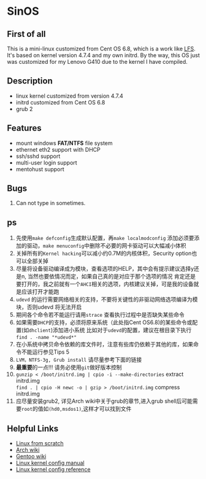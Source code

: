 # SinOS


## First of all
This is a mini-linux customized from Cent OS 6.8, which is a work like [LFS](http://www.linuxfromscratch.org/lfs/). It's based on kernel version 4.7.4 and my own initrd. By the way, this OS just was customized for my Lenovo G410 due to the kernel I have compiled.

## Description
- linux kernel customized from version 4.7.4
- initrd customized from Cent OS 6.8
- grub 2

## Features
- mount windows **FAT/NTFS** file system
- ethernet eth2 support with DHCP
- ssh/sshd support
- multi-user login support
- mentohust support

## Bugs
1. Can not type in sometimes.

## ps
1. 先使用`make defconfig`生成默认配置，再`make localmodconfig` 添加必须要添加的驱动，`make menuconfig`中删除不必要的网卡驱动可以大幅减小体积
2. 关掉所有的`Kernel hacking`可以减小约0.7M的内核体积，Security option也可以全部关掉
3. 尽量将设备驱动编译成为模块，查看选项的HELP，其中会有提示建议选择y还是n, 当然也要依情况而定，如果自己真的是对应于那个选项的情况
   肯定还是要打开的，我之前就有一个`AHCI`相关的选项，内核建议关掉，可是我的设备就是应该打开才能跑
4. `udevd` 的运行需要网络相关的支持，不要将关键性的非驱动网络选项编译为模块，否则udevd 将无法开启
5. 期间各个命令若不能运行请用`strace` 查看执行过程中是否缺失某些命令
6. 如果需要`DHCP`的支持，必须将原来系统（此处指Cent OS6.8)的某些命令或配置(如`dhclient`)添加进小系统
   比如对于`udevd`的配置，建议在根目录下执行 `find . -name "*udevd*"`
7. 在小系统中拷贝命令依赖的库文件时，注意有些库仍依赖于其他的库，如果命令不能运行参见Tips 5
8. `LVM，NTFS-3g, Grub install` 请尽量参考下面的链接
9. **最重要**的一点!!! 请务必使用`git`做好版本控制
10. `gunzip < /boot/initrd.img | cpio -i --make-directories` extract initrd.img    
    `find . | cpio -H newc -o | gzip > /boot/initrd.img` compress initrd.img
11. 应尽量安装grub2, 详见Arch wiki中关于grub的章节,进入grub shell后可能需要`root`的值如`(hd0,msdos1)`,这样才可以找到文件

## Helpful Links
- [Linux from scratch](http://www.linuxfromscratch.org/blfs/view/svn/longindex.html#kernel-config-index)
- [Arch wiki](https://wiki.archlinux.org/)
- [Gentoo wiki](https://wiki.gentoo.org/wiki/LVM#Kernel)
- [Linux kernel config manual](http://forum.ubuntu.org.cn/viewtopic.php?f=56&t=149260)
- [Linux kernel config reference](http://www.linuxtopia.org/online_books/linux_kernel/kernel_configuration/ch09s05.html)

